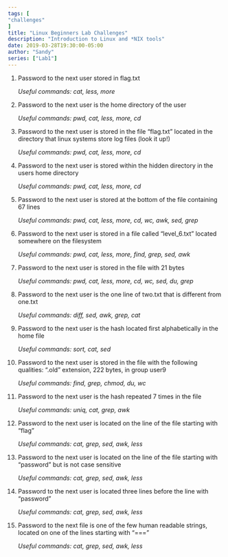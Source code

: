 ```yaml
---
tags: [
"challenges"
]
title: "Linux Beginners Lab Challenges"
description: "Introduction to Linux and *NIX tools"
date: 2019-03-28T19:30:00-05:00
author: "Sandy"
series: ["Lab1"]
---
```


1. Password to the next user stored in flag.txt

	*Useful commands: cat, less, more*

2. Password to the next user is the home directory of the user

	*Useful commands: pwd, cat, less, more, cd*

3. Password to the next user is stored in the file “flag.txt” located in the directory that linux systems store log files (look it up!)

	*Useful commands: pwd, cat, less, more, cd*

4. Password to the next user is stored within the hidden directory in the users home directory

	*Useful commands: pwd, cat, less, more, cd*
	
5. Password to the next user is stored at the bottom of the file containing 67 lines

	*Useful commands: pwd, cat, less, more, cd, wc, awk, sed, grep*

6. Password to the next user is stored in a file called “level_6.txt” located somewhere on the filesystem

	*Useful commands: pwd, cat, less, more, find, grep, sed, awk*

7. Password to the next user is stored in the file with 21 bytes

	*Useful commands: pwd, cat, less, more, cd, wc, sed, du, grep*

8. Password to the next user is the one line of two.txt that is different from one.txt

	*Useful commands: diff, sed, awk, grep, cat*

9. Password to the next user is the hash located first alphabetically in the home file 

	*Useful commands: sort, cat, sed*

10. Password to the next user is stored in the file with the following qualities: “.old” extension, 222 bytes, in group user9

	*Useful commands: find, grep, chmod, du, wc*

11. Password to the next user is the hash repeated 7 times in the file

	*Useful commands: uniq, cat, grep, awk*

12. Password to the next user is located on the line of the file starting with “flag”

	*Useful commands: cat, grep, sed, awk, less*

13. Password to the next user is located on the line of the file starting with “password” but is not case sensitive

	*Useful commands: cat, grep, sed, awk, less*

14. Password to the next user is located three lines before the line with “password”

	*Useful commands: cat, grep, sed, awk, less*

15. Password to the next file is one of the few human readable strings, located on one of the lines starting with “===”

	*Useful commands: cat, grep, sed, awk, less*
